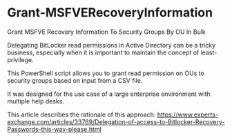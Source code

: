 # Grant-MSFVERecoveryInformation
Grant MSFVE Recovery Information To Security Groups By OU In Bulk

Delegating BitLocker read permissions in Active Directory can be a tricky business, especially when it is important to maintain the concept of least-privilege.

This PowerShell script allows you to grant read permission on OUs to security groups based on input from a CSV file.

It was designed for the use case of a large enterprise environment with multiple help desks.

This article describes the rationale of this approach:
https://www.experts-exchange.com/articles/33769/Delegation-of-access-to-Bitlocker-Recovery-Passwords-this-way-please.html
